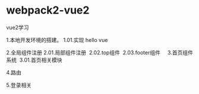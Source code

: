 # webpack2-vue2
vue2学习


  1.本地开发环境的搭建。
  1.01.实现 hello vue


  2.全局组件注册
  2.01.局部组件注册
  2.02.top组件
  2.03.footer组件
    
  3.首页组件系统
  3.01.首页相关模块
  
  4.路由
  
  5.登录相关

